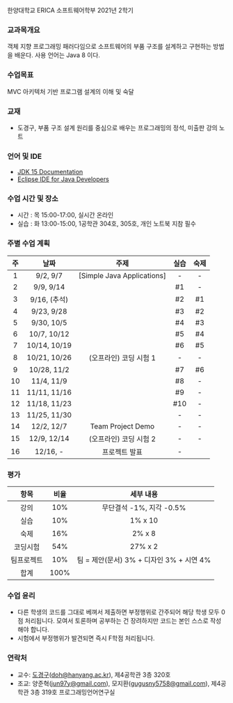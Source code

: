 한양대학교 ERICA 소프트웨어학부 2021년 2학기

### 교과목개요

객체 지향 프로그래밍 패러다임으로 소프트웨어의 부품 구조를 설계하고 구현하는 방법을 배운다.
사용 언어는 Java 8 이다.

### 수업목표

MVC 아키텍처 기반 프로그램 설계의 이해 및 숙달

### 교재
- 도경구, 부품 구조 설계 원리를 중심으로 배우는 프로그래밍의 정석, 미출판 강의 노트

### 언어 및 IDE
- [JDK 15 Documentation](https://docs.oracle.com/en/java/javase/15/index.html)
- [Eclipse IDE for Java Developers](https://www.eclipse.org/downloads/)

### 수업 시간 및 장소

- 시간 : 목 15:00-17:00, 실시간 온라인 
- 실습 : 화 13:00-15:00, 1공학관 304호, 305호, 개인 노트북 지참 필수


### 주별 수업 계획

| 주 | 날짜 | 주제 | 실습 | 숙제 |
|:----:|:-----:|:-----:|:-----:|:-----:|
|  1  | 9/2, 9/7 | [Simple Java Applications]  | - | - |
|  2  | 9/9, 9/14 |   | #1 | - |
|  3  | 9/16, (추석) |   | #2 | #1 |
|  4  | 9/23, 9/28 |    | #3 | #2 |
|  5  | 9/30, 10/5 |   | #4 | #3 |
|  6  | 10/7, 10/12 |   | #5 | #4 |
|  7  | 10/14, 10/19 |   | #6 | #5 |
|  8  | 10/21, 10/26 | (오프라인) 코딩 시험 1 | - | - |
|  9  | 10/28, 11/2 |   | #7 | #6 |
|  10 | 11/4, 11/9 |   | #8 | - |
|  11 | 11/11, 11/16 |   | #9 | - |
|  12 | 11/18, 11/23 |   | #10 | - |
|  13 | 11/25, 11/30 |   | - | - |
|  14 | 12/2, 12/7 | Team Project Demo | - | - |
|  15 | 12/9, 12/14  | (오프라인) 코딩 시험 2 | - | - |
| 16 | 12/16, - | 프로젝트 발표 | \- |   |   

### 평가

| 항목 | 비율 | 세부 내용 |
|:---:|:---:|:---:|
| 강의 | 10% | 무단결석 -1%, 지각 -0.5% |
| 실습 | 10% | 1% x 10 |
| 숙제 | 16% | 2% x 8 |
| 코딩시험 | 54% | 27% x 2 |
| 팀프로젝트 | 10% | 팀 = 제안(문서) 3% + 디자인 3% + 시연 4% |
| 합계 | 100% |  |

### 수업 윤리
- 다른 학생의 코드를 그대로 베껴서 제출하면 부정행위로 간주되어 해당 학생 모두 0점 처리됩니다. 모여서 토론하며 공부하는 건 장려하지만 코드는 본인 스스로 작성해야 합니다.
- 시험에서 부정행위가 발견되면 즉시 F학점 처리됩니다.

### 연락처

- 교수: [도경구](http://doggzone.github.io/home)(doh@hanyang.ac.kr), 제4공학관 3층 320호
- 조교: 양준혁(jun97y@gmail.com), 모지환(gugusny5758@gmail.com), 제4공학관 3층 319호 프로그래밍언어연구실

